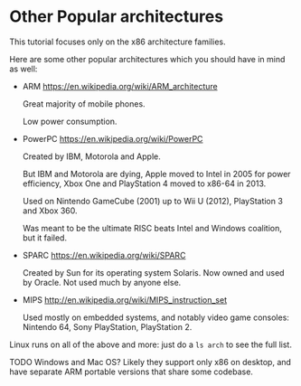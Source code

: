 # Other Popular architectures

This tutorial focuses only on the x86 architecture families.

Here are some other popular architectures which you should have in mind as well:

-   ARM <https://en.wikipedia.org/wiki/ARM_architecture>

    Great majority of mobile phones.

    Low power consumption.

-   PowerPC <https://en.wikipedia.org/wiki/PowerPC>

    Created by IBM, Motorola and Apple.

    But IBM and Motorola are dying, Apple moved to Intel in 2005 for power efficiency, Xbox One and PlayStation 4 moved to x86-64 in 2013.

    Used on Nintendo GameCube (2001) up to Wii U (2012), PlayStation 3 and Xbox 360.

    Was meant to be the ultimate RISC beats Intel and Windows coalition, but it failed.

-   SPARC <https://en.wikipedia.org/wiki/SPARC>

    Created by Sun for its operating system Solaris. Now owned and used by Oracle. Not used much by anyone else.

-   MIPS <http://en.wikipedia.org/wiki/MIPS_instruction_set>

    Used mostly on embedded systems, and notably video game consoles: Nintendo 64, Sony PlayStation, PlayStation 2.

Linux runs on all of the above and more: just do a `ls arch` to see the full list.

TODO Windows and Mac OS? Likely they support only x86 on desktop, and have separate ARM portable versions that share some codebase.
